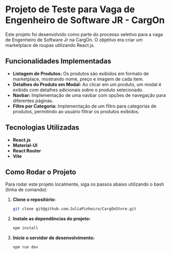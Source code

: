 # Projeto de Teste para Vaga de Engenheiro de Software JR - CargOn

Este projeto foi desenvolvido como parte do processo seletivo para a vaga de Engenheiro de Software Jr na CargOn. O objetivo era criar um marketplace de roupas utilizando React.js.

## Funcionalidades Implementadas

- **Listagem de Produtos:** Os produtos são exibidos em formato de marketplace, mostrando nome, preço e imagem de cada item.
- **Detalhes do Produto em Modal:** Ao clicar em um produto, um modal é exibido com detalhes adicionais sobre o produto selecionado.
- **Navbar:** Implementação de uma navbar com opções de navegação para diferentes páginas.
- **Filtro por Categoria:** Implementação de um filtro para categorias de produtos, permitindo ao usuário filtrar os produtos exibidos.

## Tecnologias Utilizadas

- **React.js** 
- **Material-UI** 
- **React Router** 
- **Vite** 

## Como Rodar o Projeto

Para rodar este projeto localmente, siga os passos abaixo utilizando o bash (linha de comando):

1. **Clone o repositório:**
   ```bash
   git clone git@github.com:JuliaPinheiro/CargOnStore.git
    ```

2. **Instale as dependências do projeto:**
   ```bash
   npm install
    ```
3. **Inicie o servidor de desenvolvimento:**

   ```bash
   npm run dev
    ```
